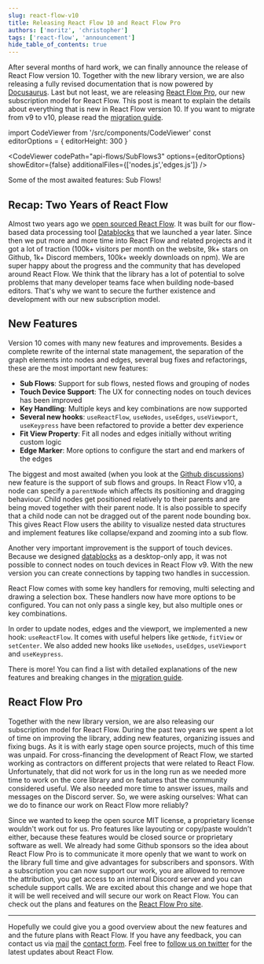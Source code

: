 ```yaml
---
slug: react-flow-v10
title: Releasing React Flow 10 and React Flow Pro
authors: ['moritz', 'christopher']
tags: ['react-flow', 'announcement']
hide_table_of_contents: true
---
```


After several months of hard work, we can finally announce the release of React Flow version 10. Together with the new library version, we are also releasing a fully revised documentation that is now powered by [Docusaurus](https://docusaurus.io/). Last but not least, we are releasing [React Flow Pro](https://pro.reactflow.dev), our new subscription model for React Flow. This post is meant to explain the details about everything that is new in React Flow version 10. If you want to migrate from v9 to v10, please read the [migration guide](/docs/guides/migrate-to-v10).

<!--truncate-->

import CodeViewer from '/src/components/CodeViewer'
const editorOptions = { editorHeight: 300 }

<div style={{ marginTop: 40 }}/>

<CodeViewer codePath="api-flows/SubFlows3" options={editorOptions} showEditor={false} additionalFiles={['nodes.js','edges.js']} />

<div style={{ fontSize: 12, marginTop: -24, textAlign: 'center', color: '#777' }}>Some of the most awaited features: Sub Flows!</div>

## Recap: Two Years of React Flow

Almost two years ago we [open sourced React Flow](https://webkid.io/blog/react-flow-node-based-graph-library/). It was built for our flow-based data processing tool [Datablocks](https://datablocks.pro) that we launched a year later. Since then we put more and more time into React Flow and related projects and it got a lot of traction (100k+ visitors per month on the website, 9k+ stars on Github, 1k+ Discord members, 100k+ weekly downloads on npm).
We are super happy about the progress and the community that has developed around React Flow. We think that the library has a lot of potential to solve problems that many developer teams face when building node-based editors. That's why we want to secure the further existence and development with our new subscription model.

## New Features

Version 10 comes with many new features and improvements. Besides a complete rewrite of the internal state management, the separation of the graph elements into nodes and edges, several bug fixes and refactorings, these are the most important new features:

- **Sub Flows**: Support for sub flows, nested flows and grouping of nodes
- **Touch Device Support**: The UX for connecting nodes on touch devices has been improved
- **Key Handling**: Multiple keys and key combinations are now supported
- **Several new hooks**: `useReactFlow`, `useNodes`, `useEdges`, `useViewport`, `useKeypress` have been refactored to provide a better dev experience
- **Fit View Property**: Fit all nodes and edges initially without writing custom logic
- **Edge Marker**: More options to configure the start and end markers of the edges

The biggest and most awaited (when you look at the [Github discussions](https://github.com/wbkd/react-flow/discussions/1024)) new feature is the support of sub flows and groups. In React Flow v10, a node can specify a `parentNode` which affects its positioning and dragging behaviour. Child nodes get positioned relatively to their parents and are being moved together with their parent node. It is also possible to specify that a child node can not be dragged out of the parent node bounding box. This gives React Flow users the ability to visualize nested data structures and implement features like collapse/expand and zooming into a sub flow.

Another very important improvement is the support of touch devices. Because we designed [datablocks](https://datablocks.pro) as a desktop-only app, it was not possible to connect nodes on touch devices in React Flow v9. With the new version you can create connections by tapping two handles in succession.

React Flow comes with some key handlers for removing, multi selecting and drawing a selection box. These handlers now have more options to be configured. You can not only pass a single key, but also multiple ones or key combinations.

In order to update nodes, edges and the viewport, we implemented a new hook: `useReactFlow`. It comes with useful helpers like `getNode`, `fitView` or `setCenter`. We also added new hooks like `useNodes`, `useEdges`, `useViewport` and `useKeypress`.

There is more! You can find a list with detailed explanations of the new features and breaking changes in the [migration guide](/docs/guides/migrate-to-v10).

## React Flow Pro

Together with the new library version, we are also releasing our subscription model for React Flow. During the past two years we spent a lot of time on improving the library, adding new features, organizing issues and fixing bugs. As it is with early stage open source projects, much of this time was unpaid. For cross-financing the development of React Flow, we started working as contractors on different projects that were related to React Flow. Unfortunately, that did not work for us in the long run as we needed more time to work on the core library and on features that the community considered useful. We also needed more time to answer issues, mails and messages on the Discord server. So, we were asking ourselves: What can we do to finance our work on React Flow more reliably?

Since we wanted to keep the open source MIT license, a proprietary license wouldn't work out for us. Pro features like layouting or copy/paste wouldn't either, because these features would be closed source or proprietary software as well. We already had some Github sponsors so the idea about React Flow Pro is to communicate it more openly that we want to work on the library full time and give advantages for subscribers and sponsors. With a subscription you can now support our work, you are allowed to remove the attribution, you get access to an internal Discord server and you can schedule support calls. We are excited about this change and we hope that it will be well received and will secure our work on React Flow. You can check out the plans and features on the [React Flow Pro site](https://pro.reactflow.dev).

---

Hopefully we could give you a good overview about the new features and and the future plans with React Flow.
If you have any feedback, you can contact us via [mail](maito:info@webkid.io) the [contact form](https://pro.reactflow.dev/contact). Feel free to [follow us on twitter](https://twitter.com/wbkd) for the latest updates about React Flow.
